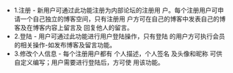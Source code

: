 - 1.注册 - 新用户可通过此功能注册为内部论坛的注册用
户。每个注册用户可申请一个自己独立的博客空间，只有注册用
户方可在自己的博客中发表自己的博客及在博客内容上留言及
回复他人的留言。
- 2.登陆 - 用户可通过此功能进行用户登陆操作，只有登陆
的用户方可执行会员的相关操作-如发布博客及留言功能。
- 3.修改个人信息 - 每个注册用户都有 个人描述，个人签名
及头像和昵称 可供自定义编写；用户需要进行登陆后，方可使
用该功能。
